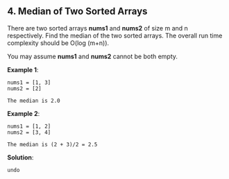 ## 4. Median of Two Sorted Arrays

There are two sorted arrays **nums1** and **nums2** of size m and n respectively.
Find the median of the two sorted arrays. The overall run time complexity should be O(log (m+n)).

You may assume **nums1** and **nums2** cannot be both empty.

**Example 1**:

```
nums1 = [1, 3]
nums2 = [2]

The median is 2.0
```

**Example 2**:

```
nums1 = [1, 2]
nums2 = [3, 4]

The median is (2 + 3)/2 = 2.5
```

**Solution**:

```
undo
```


